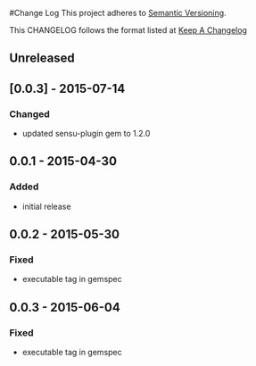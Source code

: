 #Change Log
This project adheres to [Semantic Versioning](http://semver.org/).

This CHANGELOG follows the format listed at [Keep A Changelog](http://keepachangelog.com/)

## Unreleased

## [0.0.3] - 2015-07-14
### Changed
- updated sensu-plugin gem to 1.2.0

## 0.0.1 - 2015-04-30
### Added
- initial release

## 0.0.2 - 2015-05-30
### Fixed
- executable tag in gemspec

## 0.0.3 - 2015-06-04
### Fixed
- executable tag in gemspec
